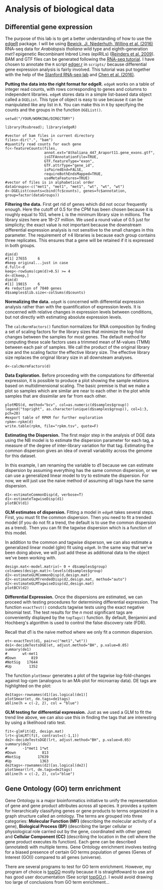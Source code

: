 # Analysis of biological data

## Differential gene expression

The purpose of this lab is to get a better understanding of how to use the [edgeR](https://bioconductor.org/packages/release/bioc/html/edgeR.html) package. I will be using [Bewick, Ji, Niederhuth, Willing et al. (2016)](https://www.ncbi.nlm.nih.gov/pubmed/27457936) RNA-seq data for _Arabidopsis thaliana_ wild type and eighth-generation _met1_ epigenetic Recombinant Inbred Lines (epiRILs) ([Reinders et al. 2009](https://www.ncbi.nlm.nih.gov/pubmed/19390088)). BAM and GTF files can be generated following the [RNA-seq tutorial](https://github.com/EvoEpi/tutorials/tree/master/rnaseq/mrna). I have chosen to annotate the `R` script [edger.r](https://github.com/EvoEpi/r/blob/master/biol/scripts/edger.r) in `scripts/` because differential gene expression analysis is fairly involved. This tutorial was put together with the help of the [Stanford RNA-seq lab](https://web.stanford.edu/class/bios221/labs/rnaseq/lab_4_rnaseq.html) and [Chen et al. (2016)](https://www.ncbi.nlm.nih.gov/pubmed/27508061).

__Putting the data into the right format for edgeR.__ `edgeR` works on a table of integer read counts, with rows corresponding to genes and columns to independent libraries. `edgeR` stores data in a simple list-based data object called a `DGEList`. This type of object is easy to use because it can be manipulated like any list in `R`. You can make this in `R` by specifying the counts and the groups in the function `DGEList()`.

```
setwd("/YOUR/WORKING/DIRECTORY")

library(Rsubread); library(edgeR)

#vector of bam files in current directory
files<-dir(".", "bam")
#quantify read counts for each gene
fc<-featureCounts(files,
                  annot.ext="Athaliana_447_Araport11.gene_exons.gtf",
                  isGTFAnnotationFile=TRUE,
                  GTF.featureType="exon",
                  GTF.attrType="gene_id",
                  isPairedEnd=FALSE,
                  requireBothEndsMapped=TRUE,
                  useMetaFeatures=TRUE)
#vector of files is in alphabetical order
dataGroups<-c("met1", "met1", "met1", "wt", "wt", "wt")
d<-DGEList(counts=cbind(fc$counts), genes=fc$annotation, group=factor(dataGroups))
```

__Filtering the data.__ First get rid of genes which did not occur frequently enough. Here the cutoff of 0.5 for the CPM has been chosen because it is roughly equal to 10/_L_ where _L_ is the minimum library size in millions. The library sizes here are 18–27 million. We used a round value of 0.5 just for simplicity; the exact value is not important because the downstream differential expression analysis is not sensitive to the small changes in this parameter. The requirement of ≥4 libraries is because each group contains three replicates. This ensures that a gene will be retained if it is expressed in both groups.

```
dim(d)
#[1] 27655     6
#keep original...just in case
d.full<-d
keep<-rowSums(cpm(d)>0.5) >= 4
d<-d[keep,]
dim(d)
#[1] 19815     6
#a reduction of 7840 genes
d$samples$lib.size<-colSums(d$counts)
```

__Normalizing the data.__ `edgeR` is concerned with differential expression analysis rather than with the quantification of expression levels. It is concerned with relative changes in expression levels between conditions, but not directly with estimating absolute expression levels.

The `calcNormFactors()` function normalizes for RNA composition by finding a set of scaling factors for the library sizes that minimize the log-fold changes between the samples for most genes. The default method for computing these scale factors uses a trimmed mean of M-values (TMM) between each pair of samples. We call the product of the original library size and the scaling factor the effective library size. The effective library size replaces the original library size in all downsteam analyses.

```
d<-calcNormFactors(d)
```

__Data Exploration.__ Before proceeding with the computations for differential expression, it is possible to produce a plot showing the sample relations based on multidimensional scaling. The basic premise is that we make a plot so samples which are similar are near to each other in the plot while samples that are dissimilar are far from each other.

```
plotMDS(d, method="bcv", col=as.numeric(d$samples$group))
legend("topright", as.character(unique(d$samples$group)), col=1:3, pch=20)
#export table of RPKM for further exploration
rpkm<-rpkm(d)
write.table(rpkm, file="rpkm.tsv", quote=F)
```

__Estimating the Dispersion.__ The first major step in the analysis of DGE data using the NB model is to estimate the dispersion parameter for each tag, a measure of the degree of inter-library variation for that tag. Estimating the common dispersion gives an idea of overall variability across the genome for this dataset.

In this example, I am renaming the variable to d1 because we can estimate dispersion by assuming everything has the same common dispersion, or we can use a generalized linear model to try to estimate the dispersion. For now, we will just use the naive method of assuming all tags have the same dispersion.

```
d1<-estimateCommonDisp(d, verbose=T)
d1<-estimateTagwiseDisp(d1)
plotBCV(d1)
```

__GLM estimates of dispersion.__ Fitting a model in `edgeR` takes several steps. First, you must fit the common dispersion. Then you need to fit a trended model (if you do not fit a trend, the default is to use the common dispersion as a trend). Then you can fit the tagwise dispersion which is a function of this model.

In addition to the common and tagwise disperson, we can also estimate a generalized linear model (glm) fit using `edgeR`. In the same way that we've been doing above, we will just add these as additional data to the object we've been working with.

```
design.mat<-model.matrix(~ 0 + d$samples$group)
colnames(design.mat)<-levels(d$samples$group)
d2<-estimateGLMCommonDisp(d,design.mat)
d2<-estimateGLMTrendedDisp(d2,design.mat, method="auto")
d2<-estimateGLMTagwiseDisp(d2,design.mat)
plotBCV(d2)
```

__Differential Expression.__ Once the dispersions are estimated, we can proceed with testing procedures for determining differential expression. The function `exactTest()` conducts tagwise tests using the exact negative binomial test. The test results for the _n_ most significant tags are conveniently displayed by the `topTags()` function. By default, Benjamini and Hochberg's algorithm is used to control the false discovery rate (FDR).

Recall that d1 is the naive method where we only fit a common dispersion.

```
et<-exactTest(d1, pair=c("met1","wt"))
de1<-decideTestsDGE(et, adjust.method="BH", p.value=0.05)
summary(de1)
#       wt-met1
#Down       819
#NotSig   17644
#Up        1352
```

The function `plotSmear` generates a plot of the tagwise log-fold-changes against log-cpm (analogous to an MA-plot for microarray data). DE tags are highlighted on the plot:

```
de1tags<-rownames(d1)[as.logical(de1)] 
plotSmear(et, de.tags=de1tags)
abline(h = c(-2, 2), col = "blue")
```

__GLM testing for differential expression.__ Just as we used a GLM to fit the trend line above, we can also use this in finding the tags that are interesting by using a likelihood ratio test.

```
fit<-glmFit(d2, design.mat)
lrt<-glmLRT(fit, contrast=c(-1,1))
de2<-decideTestsDGE(lrt, adjust.method="BH", p.value=0.05)
summary(de2)
#       -1*met1 1*wt
#Down            813
#NotSig        17639
#Up             1363
de2tags<-rownames(d2)[as.logical(de2)]
plotSmear(lrt, de.tags=de2tags)
abline(h = c(-2, 2), col="blue")
```

## Gene Ontology (GO) term enrichment

Gene Ontology is a major bioinformatics initiative to unify the representation of gene and gene product attributes across all species. It provides a system for hierarchically classifying genes or gene products to terms organized in a graph structure called an ontology. The terms are grouped into three categories: __Molecular Function (MF)__ (describing the molecular activity of a gene), __Biological Process (BP)__ (describing the larger cellular or physiological role carried out by the gene, coordinated with other genes) and __Cellular Component (CC)__ (describing the location in the cell where the gene product executes its function). Each gene can be described (annotated) with multiple terms. Gene Ontology enrichment involves testing for a biased presence of certain GO terms population of genes (Genes of Interest (GOI)) compared to all genes (universe).

There are several programs to test for GO term enrichment. However, my program of choice is [topGO](http://bioconductor.org/packages/release/bioc/html/topGO.html) mostly because it is straightfoward to use and has good user documentation (See script [topGO.r](https://github.com/EvoEpi/r/blob/master/biol/scripts/topGO.r)). I would avoid drawing too large of conclusions from GO term enrichment...
